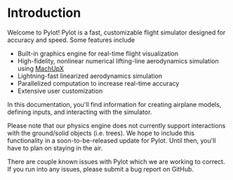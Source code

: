 # Introduction
Welcome to Pylot! Pylot is a fast, customizable flight simulator designed for accuracy and speed. Some features include

* Built-in graphics engine for real-time flight visualization
* High-fidelity, nonlinear numerical lifting-line aerodynamics simulation using [MachUpX](https://www.github.com/usuaero/MachUpX)
* Lightning-fast linearized aerodynamics simulation
* Parallelized computation to increase real-time accuracy
* Extensive user customization

In this documentation, you'll find information for creating airplane models, defining inputs, and interacting with the simulator.

Please note that our physics engine does not currently support interactions with the ground/solid objects (i.e. trees). We hope to include this functionality in a soon-to-be-released update for Pylot. Until then, you'll have to plan on staying in the air.

There are couple known issues with Pylot which we are working to correct. If you run into any issues, please submit a bug report on GitHub.
